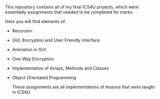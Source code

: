 This repository contains all of my final ICS4U projects, which were essentially assignments that needed to be completed for marks.

Here you will find elements of:
- Recursion
- GUI, Encryption and User Friendly Interface
- Animation in GUI
- One-Way Encryption
- Implementation of Arrays, Methods and Classes
- Object Orientated Programming

  These assignments are all implementations of lessons that were taught in ICS4U.
